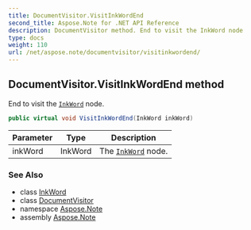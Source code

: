 ```yaml
---
title: DocumentVisitor.VisitInkWordEnd
second_title: Aspose.Note for .NET API Reference
description: DocumentVisitor method. End to visit the InkWord node
type: docs
weight: 110
url: /net/aspose.note/documentvisitor/visitinkwordend/
---
```

## DocumentVisitor.VisitInkWordEnd method

End to visit the [`InkWord`](../../inkword/) node.

```csharp
public virtual void VisitInkWordEnd(InkWord inkWord)
```

| Parameter | Type | Description |
| --- | --- | --- |
| inkWord | InkWord | The [`InkWord`](../../inkword/) node. |

### See Also

* class [InkWord](../../inkword/)
* class [DocumentVisitor](../)
* namespace [Aspose.Note](../../documentvisitor/)
* assembly [Aspose.Note](../../../)


